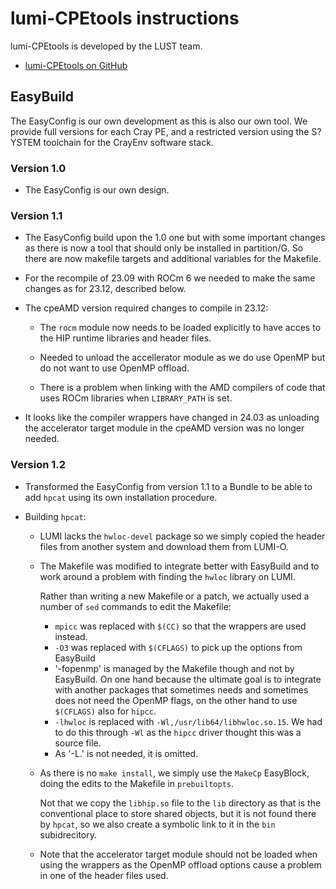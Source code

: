 # lumi-CPEtools instructions

lumi-CPEtools is developed by the LUST team.

-   [lumi-CPEtools on GitHub](https://github.com/Lumi-supercomputer/lumi-CPEtools)


## EasyBuild

The EasyConfig is our own development as this is also our own tool. We provide full
versions for each Cray PE, and a restricted version using the S?YSTEM toolchain
for the CrayEnv software stack.


### Version 1.0

-   The EasyConfig is our own design.
    
    
### Version 1.1

-   The EasyConfig build upon the 1.0 one but with some important changes as there
    is now a tool that should only be installed in partition/G. So there are now
    makefile targets and additional variables for the Makefile.

-   For the recompile of 23.09 with ROCm 6 we needed to make the same changes
    as for 23.12, described below.

-   The cpeAMD version required changes to compile in 23.12:

    -   The `rocm` module now needs to be loaded explicitly to have acces to the
        HIP runtime libraries and header files.
        
    -   Needed to unload the accellerator module as we do use OpenMP but do not want
        to use OpenMP offload.
        
    -   There is a problem when linking with the AMD compilers of code that uses ROCm
        libraries when `LIBRARY_PATH` is set.

-   It looks like the compiler wrappers have changed in 24.03 as unloading the accelerator
    target module in the cpeAMD version was no longer needed.

    
### Version 1.2

-   Transformed the EasyConfig from version 1.1 to a Bundle to be able to add `hpcat` 
    using its own installation procedure.
    
-   Building `hpcat`: 

    -   LUMI lacks the `hwloc-devel` package so we simply copied the header files from another system
        and download them from LUMI-O.

    -   The Makefile was modified to integrate better with EasyBuild and to work around a problem with
        finding the `hwloc` library on LUMI. 

        Rather than writing a new Makefile or a patch, we actually used a number of `sed` commands to edit
        the Makefile:

        -   `mpicc` was replaced with `$(CC)` so that the wrappers are used instead.
        -   `-O3` was replaced with `$(CFLAGS)` to pick up the options from EasyBuild
        -   '-fopenmp' is managed by the Makefile though and not by EasyBuild. On one hand because the
            ultimate goal is to integrate with another packages that sometimes needs and sometimes does not
            need the OpenMP flags, on the other hand to use `$(CFLAGS)` also for `hipcc`.
        -   `-lhwloc` is replaced with `-Wl,/usr/lib64/libhwloc.so.15`. We had to do this through `-Wl` as
            the `hipcc` driver thought this was a source file.
        -   As '-L.' is not needed, it is omitted.

    -   As there is no `make install`, we simply use the `MakeCp` EasyBlock, doing the edits to the Makefile in
        `prebuiltopts`.
        
        Not that we copy the `libhip.so` file to the `lib` directory as that is the conventional 
        place to store shared objects, but it is not found there by `hpcat`, so we also create a
        symbolic link to it in the `bin` subidrecitory.

    -   Note that the accelerator target module should not be loaded when using the wrappers as the OpenMP offload
        options cause a problem in one of the header files used.

